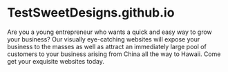 # TestSweetDesigns.github.io
Are you a young entrepreneur who wants a quick and easy way to grow your business? Our visually eye-catching websites will expose your business to the masses as well as attract an immediately large pool of customers to your business arising from China all the way to Hawaii. Come get your exquisite websites today.
